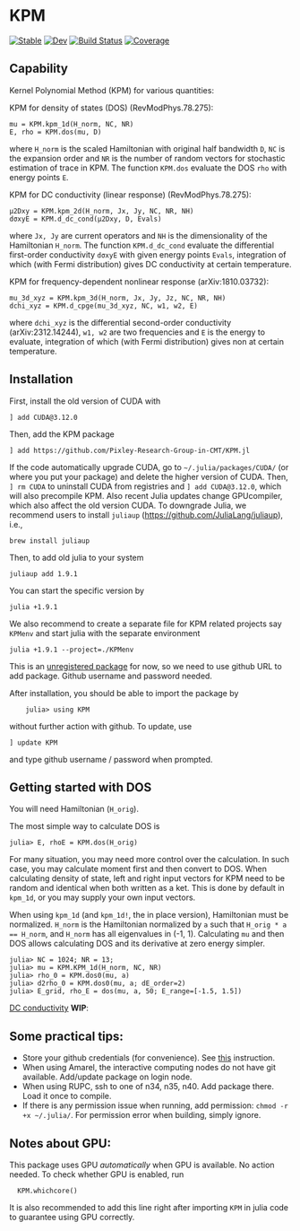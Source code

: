 # KPM

[![Stable](https://img.shields.io/badge/docs-stable-blue.svg)](https://yixingfu.github.io/KPM.jl/stable)
[![Dev](https://img.shields.io/badge/docs-dev-blue.svg)](https://yixingfu.github.io/KPM.jl/dev)
[![Build Status](https://github.com/yixingfu/KPM.jl/workflows/CI/badge.svg)](https://github.com/yixingfu/KPM.jl/actions)
[![Coverage](https://codecov.io/gh/yixingfu/KPM.jl/branch/master/graph/badge.svg)](https://codecov.io/gh/yixingfu/KPM.jl)

## Capability

Kernel Polynomial Method (KPM) for various quantities:

KPM for density of states (DOS) (RevModPhys.78.275):
```
mu = KPM.kpm_1d(H_norm, NC, NR)
E, rho = KPM.dos(mu, D)
```
where `H_norm` is the scaled Hamiltonian with original half bandwidth `D`, `NC` is the expansion order and `NR` is the number of random vectors for stochastic estimation of trace in KPM. The function `KPM.dos` evaluate the DOS `rho` with energy points `E`.

KPM for DC conductivity (linear response)  (RevModPhys.78.275):
```
μ2Dxy = KPM.kpm_2d(H_norm, Jx, Jy, NC, NR, NH)
dσxyE = KPM.d_dc_cond(μ2Dxy, D, Evals)
```
where  `Jx, Jy` are current operators and `NH` is the dimensionality of the Hamiltonian `H_norm`. The function `KPM.d_dc_cond` evaluate the differential first-order conductivity `dσxyE` with given energy points `Evals`, integration of which (with Fermi distribution) gives DC conductivity at certain temperature.

KPM for frequency-dependent nonlinear response (arXiv:1810.03732):
```
mu_3d_xyz = KPM.kpm_3d(H_norm, Jx, Jy, Jz, NC, NR, NH)
dchi_xyz = KPM.d_cpge(mu_3d_xyz, NC, w1, w2, E)
```
where `dchi_xyz` is the differential second-order conductivity (arXiv:2312.14244), `w1, w2` are two frequencies and `E` is the energy to evaluate, integration of which (with Fermi distribution) gives non at certain temperature.


## Installation
  First, install the old version of CUDA with
  ```
  ] add CUDA@3.12.0
  ```
  Then, add the KPM package
  ```
  ] add https://github.com/Pixley-Research-Group-in-CMT/KPM.jl
  ```
  If the code automatically upgrade CUDA, go to `~/.julia/packages/CUDA/` (or where you put your package) and delete the higher version of CUDA. Then, `] rm CUDA` to uninstall CUDA from registries and `] add CUDA@3.12.0`, which will also precompile KPM. Also recent Julia updates change GPUcompiler, which also affect the old version CUDA. To downgrade Julia, we recommend users to install `juliaup` (https://github.com/JuliaLang/juliaup), i.e., 
  ```
  brew install juliaup
  ```
Then, to add old julia to your system
```
juliaup add 1.9.1
```
You can start the specific version by
```
julia +1.9.1
```
We also recommend to create a separate file for KPM related projects say `KPMenv` and start julia with the separate environment
```
julia +1.9.1 --project=./KPMenv
```
  This is an [unregistered package](https://docs.julialang.org/en/v1.0/stdlib/Pkg/#Adding-unregistered-packages-1) for now, so we need to use github URL to add package. Github username and password needed.

  After installation, you should be able to import the package by
  ```
      julia> using KPM
  ```
  without further action with github. To update, use
  ```
  ] update KPM
  ```
  and type github username / password when prompted.
  

## Getting started with DOS

  You will need Hamiltonian (`H_orig`).  

  The most simple way to calculate DOS is
  ```
  julia> E, rhoE = KPM.dos(H_orig)
  ```

  For many situation, you may need more control over the calculation. In such case, you may calculate moment first and then convert to DOS. 
When calculating density of state, left and right input vectors for KPM need to be random and identical when both written as a ket. This is
done by default in `kpm_1d`, or you may supply your own input vectors.

  When using `kpm_1d` (and `kpm_1d!`, the in place version), Hamiltonian must be normalized. `H_norm` is the Hamiltonian normalized by `a` such that `H_orig * a == H_norm`, and `H_norm` has all eigenvalues in (-1, 1). Calculating `mu` and then DOS allows calculating DOS and its derivative at zero energy simpler.

  ```
  julia> NC = 1024; NR = 13;
  julia> mu = KPM.KPM_1d(H_norm, NC, NR)
  julia> rho_0 = KPM.dos0(mu, a)
  julia> d2rho_0 = KPM.dos0(mu, a; dE_order=2)
  julia> E_grid, rho_E = dos(mu, a, 50; E_range=[-1.5, 1.5])
  ```

  [DC conductivity](https://arxiv.org/abs/1410.8140) **WIP**:

## Some practical tips:
  * Store your github credentials (for convenience). See [this](https://docs.github.com/en/free-pro-team@latest/github/using-git/caching-your-github-credentials-in-git) instruction.
  * When using Amarel, the interactive computing nodes do not have git available. Add/update package on login node. 
  * When using RUPC, ssh to one of n34, n35, n40. Add package there. Load it once to compile. 
  * If there is any permission issue when running, add permission: `chmod -r +x ~/.julia/`. For permission error when building, simply ignore.


## Notes about GPU:

This package uses GPU *automatically* when GPU is available. No action needed. To check whether GPU is enabled, run
```
  KPM.whichcore()
```
It is also recommended to add this line right after importing `KPM` in julia code to guarantee using GPU correctly.
